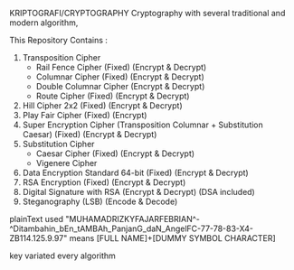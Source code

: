 KRIPTOGRAFI/CRYPTOGRAPHY
Cryptography with several traditional and modern algorithm, 

This Repository Contains :
1. Transposition Cipher
    - Rail Fence Cipher (Fixed) (Encrypt & Decrypt)
    - Columnar Cipher (Fixed) (Encrypt & Decrypt)
    - Double Columnar Cipher (Encrypt & Decrypt)
    - Route Cipher (Fixed) (Encrypt & Decrypt)
2. Hill Cipher 2x2 (Fixed) (Encrypt & Decrypt)
3. Play Fair Cipher (Fixed) (Encrypt)
4. Super Encryption Cipher (Transposition Columnar + Substitution Caesar) (Fixed) (Encrypt & Decrypt)
5. Substitution Cipher
    - Caesar Cipher (Fixed) (Encrypt & Decrypt)
    - Vigenere Cipher
6. Data Encryption Standard 64-bit (Fixed) (Encrypt & Decrypt)
7. RSA Encryption (Fixed) (Encrypt & Decrypt)
8. Digital Signature with RSA (Encrypt & Decrypt) (DSA included)
9. Steganography (LSB) (Encode & Decode)

plainText used "MUHAMADRIZKYFAJARFEBRIAN^-^Ditambahin_bEn_tAMBAh_PanjanG_daN_AngelFC-77-78-83-X4-ZB114.125.9.97"
means [FULL NAME]+[DUMMY SYMBOL CHARACTER]

key variated every algorithm
